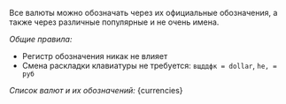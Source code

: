 Все валюты можно обозначать через их официальные обозначения, а также через различные популярные и не очень имена.

*Общие правила:*
- Регистр обозначения никак не влияет
- Смена раскладки клавиатуры не требуется: `вщддфк = dollar`, `he, = руб`

*Список валют и их обозначений:*
{currencies}